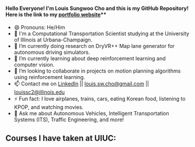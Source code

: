 #### Hello Everyone! I'm Louis Sungwoo Cho and this is my GitHub Repository! Here is the link to my [portfolio website](https://lotlouischoitslab.github.io/lotlouischoportfolio)**

- 😄 Pronouns: He/Him
- 🏫 I'm a Computational Transportation Scientist studying at the University of Illinois at Urbana-Champaign. 
- 🔭 I’m currently doing research on DryVR++ Map lane generator for autonomous driving simulators.
- 🌱 I’m currently learning about deep reinforcement learning and computer vision.
- 👯 I’m looking to collaborate in projects on motion planning algorithms using reinforcement learning.
- 📫 Contact me on [LinkedIn](https://www.linkedin.com/in/louis-sungwoo-cho/) || [louis.sw.cho@gmail.com](mailto:louis.sw.cho@gmail.com) || [louissc2@illinois.edu](mailto:louissc2@illinois.edu)
- ⚡ Fun fact: I love airplanes, trains, cars, eating Korean food, listening to KPOP, and watching movies.
- 💬 Ask me about Autonomous Vehicles, Intelligent Transportation Systems (ITS), Traffic Engineering, and more!

## Courses I have taken at UIUC:

<!-- -  ...
- 🤔 I’m looking for help with
- 💬 Ask me about ... -->

